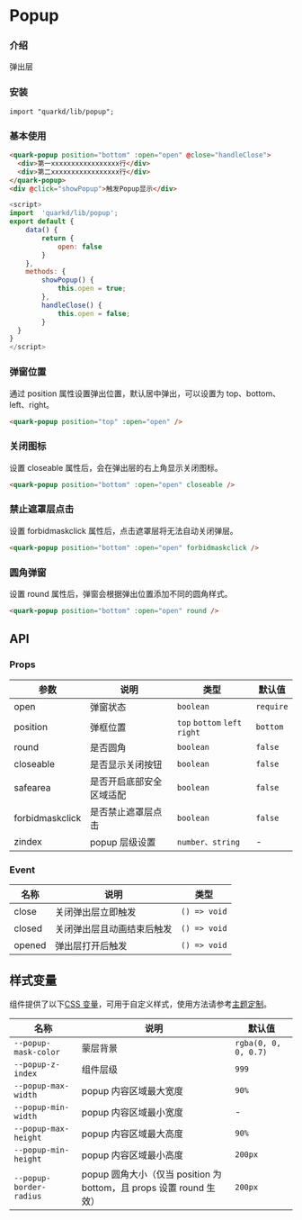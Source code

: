 # Popup

### 介绍

弹出层

### 安装

```tsx
import "quarkd/lib/popup";
```

### 基本使用

```html
<quark-popup position="bottom" :open="open" @close="handleClose">
  <div>第一xxxxxxxxxxxxxxxxx行</div>
  <div>第二xxxxxxxxxxxxxxxxx行</div>
</quark-popup>
<div @click="showPopup">触发Popup显示</div>
```

```js
<script>
import  'quarkd/lib/popup';
export default {
    data() {
        return {
            open: false
        }
    },
    methods: {
        showPopup() {
            this.open = true;
        },
        handleClose() {
            this.open = false;
        }
  }
}
</script>
```

### 弹窗位置

通过 position 属性设置弹出位置，默认居中弹出，可以设置为 top、bottom、left、right。

```html
<quark-popup position="top" :open="open" />
```

### 关闭图标

设置 closeable 属性后，会在弹出层的右上角显示关闭图标。

```html
<quark-popup position="bottom" :open="open" closeable />
```

### 禁止遮罩层点击

设置 forbidmaskclick 属性后，点击遮罩层将无法自动关闭弹层。

```html
<quark-popup position="bottom" :open="open" forbidmaskclick />
```

### 圆角弹窗

设置 round 属性后，弹窗会根据弹出位置添加不同的圆角样式。

```html
<quark-popup position="bottom" :open="open" round />
```

## API

### Props

| 参数            | 说明                     | 类型                          | 默认值    |
| --------------- | ------------------------ | ----------------------------- | --------- |
| open            | 弹窗状态                 | `boolean`                     | `require` |
| position        | 弹框位置                 | `top` `bottom` `left` `right` | `bottom`  |
| round           | 是否圆角                 | `boolean`                     | `false`   |
| closeable       | 是否显示关闭按钮         | `boolean`                     | `false`   |
| safearea        | 是否开启底部安全区域适配 | `boolean`                     | `false`   |
| forbidmaskclick | 是否禁止遮罩层点击       | `boolean`                     | `false`   |
| zindex          | popup 层级设置           | `number、string`              | -         |

### Event

| 名称   | 说明                       | 类型         |
| ------ | -------------------------- | ------------ |
| close  | 关闭弹出层立即触发         | `() => void` |
| closed | 关闭弹出层且动画结束后触发 | `() => void` |
| opened | 弹出层打开后触发           | `() => void` |

## 样式变量

组件提供了以下[CSS 变量](https://developer.mozilla.org/zh-CN/docs/Web/CSS/Using_CSS_custom_properties)，可用于自定义样式，使用方法请参考[主题定制](#/zh-CN/guide/theme)。

| 名称                    | 说明                                                                | 默认值               |
| ----------------------- | ------------------------------------------------------------------- | -------------------- |
| `--popup-mask-color`    | 蒙层背景                                                            | `rgba(0, 0, 0, 0.7)` |
| `--popup-z-index`       | 组件层级                                                            | `999`                |
| `--popup-max-width`     | popup 内容区域最大宽度                                              | `90%`                |
| `--popup-min-width`     | popup 内容区域最小宽度                                              | -                    |
| `--popup-max-height`    | popup 内容区域最大高度                                              | `90%`                |
| `--popup-min-height`    | popup 内容区域最小高度                                              | `200px`              |
| `--popup-border-radius` | popup 圆角大小（仅当 position 为 bottom，且 props 设置 round 生效） | `200px`              |
